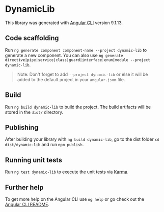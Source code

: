 # DynamicLib

This library was generated with [Angular CLI](https://github.com/angular/angular-cli) version 9.1.13.

## Code scaffolding

Run `ng generate component component-name --project dynamic-lib` to generate a new component. You can also use `ng generate directive|pipe|service|class|guard|interface|enum|module --project dynamic-lib`.
> Note: Don't forget to add `--project dynamic-lib` or else it will be added to the default project in your `angular.json` file. 

## Build

Run `ng build dynamic-lib` to build the project. The build artifacts will be stored in the `dist/` directory.

## Publishing

After building your library with `ng build dynamic-lib`, go to the dist folder `cd dist/dynamic-lib` and run `npm publish`.

## Running unit tests

Run `ng test dynamic-lib` to execute the unit tests via [Karma](https://karma-runner.github.io).

## Further help

To get more help on the Angular CLI use `ng help` or go check out the [Angular CLI README](https://github.com/angular/angular-cli/blob/master/README.md).
